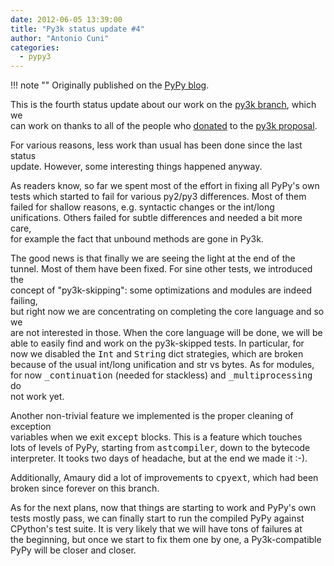 ```yaml
---
date: 2012-06-05 13:39:00
title: "Py3k status update #4"
author: "Antonio Cuni"
categories:
  - pypy3
---
```


!!! note ""
    Originally published on the [PyPy blog](https://pypy.org/posts/2012/06/py3k-status-update-4-4834053219477515637.html).


<html><body><p>This is the fourth status update about our work on the <a class="reference external" href="https://foss.heptapod.net/pypy/pypy/-/tree/branch/py3k">py3k branch</a>, which we<br>
can work on thanks to all of the people who <a class="reference external" href="/posts/2012/01/py3k-and-numpy-first-stage-thanks-to-3008917396290059758.html">donated</a> to the <a class="reference external" href="https://pypy.org/py3donate.html">py3k proposal</a>.
</p>
<!-- more -->
<p>For various reasons, less work than usual has been done since the last status<br>
update. However, some interesting things happened anyway.</p><p>As readers know, so far we spent most of the effort in fixing all PyPy's own<br>
tests which started to fail for various py2/py3 differences.  Most of them<br>
failed for shallow reasons, e.g. syntactic changes or the int/long<br>
unifications. Others failed for subtle differences and needed a bit more care,<br>
for example the fact that unbound methods are gone in Py3k.</p><p>The good news is that finally we are seeing the light at the end of the<br>
tunnel. Most of them have been fixed. For sine other tests, we introduced the<br>
concept of "py3k-skipping": some optimizations and modules are indeed failing,<br>
but right now we are concentrating on completing the core language and so we<br>
are not interested in those.  When the core language will be done, we will be<br>
able to easily find and work on the py3k-skipped tests.  In particular, for<br>
now we disabled the <tt class="docutils literal">Int</tt> and <tt class="docutils literal">String</tt> dict strategies, which are broken<br>
because of the usual int/long unification and str vs bytes.  As for modules,<br>
for now <tt class="docutils literal">_continuation</tt> (needed for stackless) and <tt class="docutils literal">_multiprocessing</tt> do<br>
not work yet.</p><p>Another non-trivial feature we implemented is the proper cleaning of exception<br>
variables when we exit <tt class="docutils literal">except</tt> blocks.  This is a feature which touches<br>
lots of levels of PyPy, starting from <tt class="docutils literal">astcompiler</tt>, down to the bytecode<br>
interpreter. It tooks two days of headache, but at the end we made it :-).</p><p>Additionally, Amaury did a lot of improvements to <tt class="docutils literal">cpyext</tt>, which had been<br>
broken since forever on this branch.</p><p>As for the next plans, now that things are starting to work and PyPy's own<br>
tests mostly pass, we can finally start to run the compiled PyPy against<br>
CPython's test suite.  It is very likely that we will have tons of failures at<br>
the beginning, but once we start to fix them one by one, a Py3k-compatible<br>
PyPy will be closer and closer.</p></body></html>